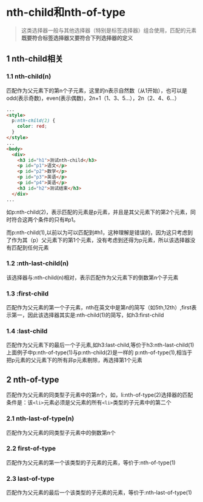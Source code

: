 # nth-child和nth-of-type

> 这类选择器一般与其他选择器（特别是标签选择器）组合使用，匹配的元素**既要符合标签选择器又要符合下列选择器的定义**

## 1 nth-child相关

### 1.1 nth-child(n)
匹配作为父元素下的第n个子元素，这里的n表示自然数（从1开始），也可以是odd(表示奇数)，even(表示偶数)，2n+1（1、3、5…），2n（2、4、6…）
```html
...
<style>
  p:nth-child(2) {
    color: red;
  }
</style>
...
<body>
  <div>
    <h3 id="h1">测试nth-child</h3>
    <p id="p1">语文</p>
    <p id="p2">数学</p>
    <p id="p3">英语</p>
    <p id="p4">英语</p>
    <h3 id="h2">测试结束</h3>
  </div>
...
```
如p:nth-child(2)，表示匹配的元素是p元素，并且是其父元素下的第2个元素，同时符合这两个条件的只有#p1。

而p:nth-child(1),以前以为可以匹配到#h1，这种理解是错误的，因为这只考虑到了作为其（p）父元素下的第1个元素，没有考虑到还得为p元素，所以该选择器没有匹配到任何元素

### 1.2 :nth-last-child(n)
该选择器与:nth-child(n)相对，表示匹配作为父元素下的倒数第n个子元素

### 1.3 :first-child
匹配作为父元素的第一个子元素，nth在英文中是第n的简写（如5th,12th）,first表示第一，因此该选择器其实是:nth-child(1)的简写，如h3:first-child

### 1.4 :last-child
匹配作为父元素下的最后一个子元素,如h3:last-child,等价于h3:nth-last-child(1)
上面例子中p:nth-of-type(1)与p:nth-child(2)是一样的
p:nth-of-type(1),相当于把p元素的父元素下的所有非p元素剔除，再选择第1个元素

## 2 nth-of-type
匹配作为父元素的同类型子元素中的第n个，如，li:nth-of-type(2)选择器的匹配条件是：该`<li>`元素必须是父元素的所有`<li>`类型的子元素中的第二个

### 2.1 nth-last-of-type(n)
匹配作为父元素的同类型子元素中的倒数第n个

### 2.2 first-of-type
匹配作为父元素的第一个该类型的子元素的元素，等价于:nth-of-type(1)

### 2.3 last-of-type
匹配作为父元素的最后一个该类型的子元素的元素，等价于:nth-last-of-type(1)
